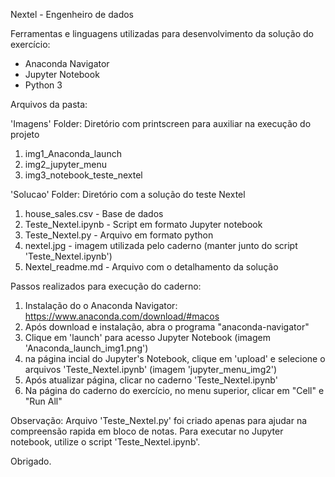 Nextel - Engenheiro de dados

Ferramentas e linguagens utilizadas para desenvolvimento da solução do exercício:

- Anaconda Navigator
- Jupyter Notebook
- Python 3

Arquivos da pasta:


'Imagens' Folder:
Diretório com printscreen para auxiliar na execução do projeto
1. img1_Anaconda_launch
2. img2_jupyter_menu
3. img3_notebook_teste_nextel

'Solucao' Folder:
Diretório com a solução do teste Nextel
1. house_sales.csv - Base de dados
2. Teste_Nextel.ipynb - Script em formato Jupyter notebook
3. Teste_Nextel.py - Arquivo em formato python
4. nextel.jpg - imagem utilizada pelo caderno (manter junto do script 'Teste_Nextel.ipynb')
5. Nextel_readme.md - Arquivo com o detalhamento da solução

Passos realizados para execução do caderno:
1. Instalação do o Anaconda Navigator: https://www.anaconda.com/download/#macos
2. Após download e instalação, abra o programa "anaconda-navigator"
3. Clique em 'launch' para acesso Jupyter Notebook (imagem 'Anaconda_launch_img1.png')
4. na página incial do Jupyter's Notebook, clique em 'upload' e selecione o arquivos 'Teste_Nextel.ipynb' (imagem 'jupyter_menu_img2')
5. Após atualizar página, clicar no caderno 'Teste_Nextel.ipynb'
6. Na página do caderno do exercício, no menu superior, clicar em "Cell" e "Run All" 

Observação: Arquivo 'Teste_Nextel.py' foi criado apenas para ajudar na compreensão rapida em bloco de notas. Para executar no Jupyter notebook, utilize o script 'Teste_Nextel.ipynb'.


Obrigado.